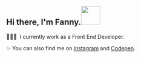 <h2> Hi there,‌‌ I'm Fanny.<img src="https://media.giphy.com/media/Dr3zmLbgSghPr2Qqlf/giphy.gif" width="50"></h2>

👩🏻‍💻 ‌‌ I currently work as a Front End Developer. 

✨‌‌ You can also find me on [Instagram](https://www.instagram.com/abitfanny) and [Codepen](https://codepen.io/hellofanny).
 

<!--
**hellofanny/hellofanny** is a ✨ _special_ ✨ repository because its `README.md` (this file) appears on your GitHub profile.

Here are some ideas to get you started:

- 🔭 I’m currently working on ...
- 🌱 I’m currently learning ...
- 👯 I’m looking to collaborate on ...
- 🤔 I’m looking for help with ...
- 💬 Ask me about ...
- 📫 How to reach me: ...
- 😄 Pronouns: ...
- ⚡ Fun fact: ...
-->
